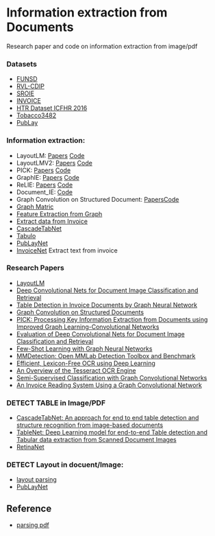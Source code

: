 # Information extraction from Documents
Research paper and code on information extraction from image/pdf

### Datasets
 * [FUNSD](https://guillaumejaume.github.io/FUNSD/)
 * [RVL-CDIP](https://www.cs.cmu.edu/~aharley/rvl-cdip/)
 * [SROIE](https://rrc.cvc.uab.es/#)
 * [INVOICE](https://drive.google.com/drive/folders/1FsV9TFw31m-RZ544ZY0MWIzEG8dtR7mK) 
 * [HTR Dataset ICFHR 2016](https://zenodo.org/record/1297399#.X0zmA9P7TUI)
 * [Tobacco3482](https://lampsrv02.umiacs.umd.edu/projdb/project.php?id=72)
 * [PubLay](https://github.com/ibm-aur-nlp/PubLayNet)
 
### Information extraction:
 * LayoutLM:  [Papers](https://arxiv.org/pdf/1912.13318.pdf) [Code](https://github.com/microsoft/unilm/tree/master/layoutlm)
 * LayoutLMV2:  [Papers](https://arxiv.org/pdf/2012.14740v1.pdf) [Code](https://github.com/microsoft/unilm/tree/master/layoutlmv2)
 * PICK: [Papers](https://arxiv.org/pdf/2004.07464v3.pdf) [Code](https://github.com/wenwenyu/PICK-pytorch)
 * GraphIE: [Papers](https://arxiv.org/abs/1810.13083) [Code](https://github.com/thomas0809/GraphIE)
 * ReLIE: [Papers](https://www.aclweb.org/anthology/2020.acl-main.580/) [Code](https://github.com/Praneet9/Representation-Learning-for-Information-Extraction)
 * Document_IE: [Code](https://github.com/lulia0228/Document_IE)
 * Graph Convolution on Structured Document: [Papers](https://nanonets.com/blog/information-extraction-graph-convolutional-networks/)[Code](https://github.com/dhavalpotdar/Graph-Convolution-on-Structured-Documents)
 * [Graph Matric](https://colab.research.google.com/drive/1CjicFAgc1PtSYBmQKt3OccsOHyf0a5MU#scrollTo=C_Lkp4sqeg8T)
 * [Feature Extraction from Graph](https://colab.research.google.com/drive/1ZkS9YkFgWMR39e9yf5BxcyqPQR4T_hZ1#scrollTo=C_Lkp4sqeg8T)
 * [Extract data from Invoice](https://medium.com/@vigneshgig/how-to-extract-the-structure-of-invoice-data-using-tensorflow-api-faster-crnn-object-detection-8aa15c12bb46)
 * [CascadeTabNet](https://github.com/DevashishPrasad/CascadeTabNet)
 * [Tabulo ](https://github.com/interviewBubble/Tabulo)
 * [PubLayNet](https://github.com/phamquiluan/PubLayNet)
 * [InvoiceNet](https://github.com/naiveHobo/InvoiceNet) Extract text from invoice
 
### Research Papers
 * [LayoutLM](https://arxiv.org/pdf/1912.13318.pdf)
 * [Deep Convolutional Nets for Document Image Classification and Retrieval](https://www.cs.cmu.edu/~aharley/icdar15/harley_convnet_icdar15.pdf)
 * [Table Detection in Invoice Documents by Graph Neural Network](https://priba.github.io/assets/publi/conf/2019_ICDAR_PRiba.pdf)
 * [Graph Convolution on Structured Documents](https://nanonets.com/blog/information-extraction-graph-convolutional-networks/)
 * [PICK: Processing Key Information Extraction from
Documents using Improved Graph
Learning-Convolutional Networks](https://arxiv.org/pdf/2004.07464.pdf)
 * [Evaluation of Deep Convolutional Nets for Document Image Classification and Retrieval](https://arxiv.org/abs/1502.07058)
 * [Few-Shot Learning with Graph Neural Networks](https://arxiv.org/abs/1711.04043)
 * [MMDetection: Open MMLab Detection Toolbox and Benchmark](https://arxiv.org/abs/1906.07155)
 * [Efficient, Lexicon-Free OCR using Deep Learning
](https://arxiv.org/abs/1906.01969)
 * [An Overview of the Tesseract OCR Engine ](https://static.googleusercontent.com/media/research.google.com/en//pubs/archive/33418.pdf)
 * [Semi-Supervised Classification with Graph Convolutional Networks](https://arxiv.org/abs/1609.02907)
 * [An Invoice Reading System Using a Graph Convolutional Network](https://link.springer.com/chapter/10.1007/978-3-030-21074-8_12)
 
 ### DETECT TABLE in Image/PDF
 * [CascadeTabNet: An approach for end to end table detection and structure
recognition from image-based documents](https://arxiv.org/ftp/arxiv/papers/2004/2004.12629.pdf)
* [TableNet: Deep Learning model for end-to-end Table detection and Tabular data extraction from Scanned Document Images](https://arxiv.org/pdf/2001.01469.pdf)
* [RetinaNet](https://medium.com/@djajafer/pdf-table-extraction-with-keras-retinanet-173a13371e89)


### DETECT Layout in docuent/Image:

* [layout parsing](https://github.com/Layout-Parser/layout-parser)
* [PubLayNet](https://github.com/phamquiluan/PubLayNet)


## Reference
* [parsing pdf](https://porter.io/github.com/jsfenfen/parsing-prickly-pdfs)
